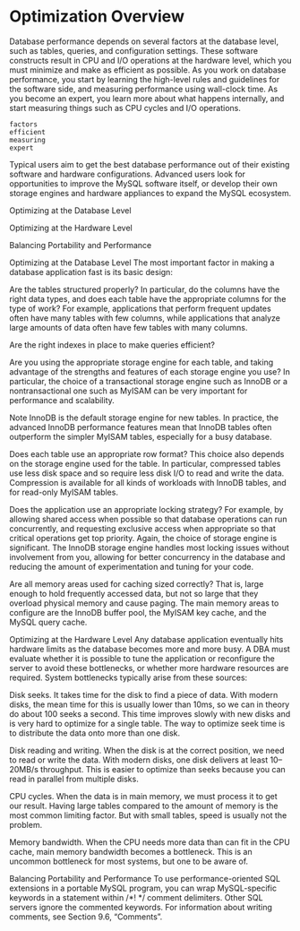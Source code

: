 # Optimization Overview
Database performance depends on several factors at the database level, such as tables, queries, and configuration settings. These software constructs result in CPU and I/O operations at the hardware level, which you must minimize and make as efficient as possible. As you work on database performance, you start by learning the high-level rules and guidelines for the software side, and measuring performance using wall-clock time. As you become an expert, you learn more about what happens internally, and start measuring things such as CPU cycles and I/O operations.

```
factors
efficient
measuring
expert
```

Typical users aim to get the best database performance out of their existing software and hardware configurations. Advanced users look for opportunities to improve the MySQL software itself, or develop their own storage engines and hardware appliances to expand the MySQL ecosystem.

Optimizing at the Database Level

Optimizing at the Hardware Level

Balancing Portability and Performance

Optimizing at the Database Level
The most important factor in making a database application fast is its basic design:

Are the tables structured properly? In particular, do the columns have the right data types, and does each table have the appropriate columns for the type of work? For example, applications that perform frequent updates often have many tables with few columns, while applications that analyze large amounts of data often have few tables with many columns.

Are the right indexes in place to make queries efficient?

Are you using the appropriate storage engine for each table, and taking advantage of the strengths and features of each storage engine you use? In particular, the choice of a transactional storage engine such as InnoDB or a nontransactional one such as MyISAM can be very important for performance and scalability.

Note
InnoDB is the default storage engine for new tables. In practice, the advanced InnoDB performance features mean that InnoDB tables often outperform the simpler MyISAM tables, especially for a busy database.

Does each table use an appropriate row format? This choice also depends on the storage engine used for the table. In particular, compressed tables use less disk space and so require less disk I/O to read and write the data. Compression is available for all kinds of workloads with InnoDB tables, and for read-only MyISAM tables.

Does the application use an appropriate locking strategy? For example, by allowing shared access when possible so that database operations can run concurrently, and requesting exclusive access when appropriate so that critical operations get top priority. Again, the choice of storage engine is significant. The InnoDB storage engine handles most locking issues without involvement from you, allowing for better concurrency in the database and reducing the amount of experimentation and tuning for your code.

Are all memory areas used for caching sized correctly? That is, large enough to hold frequently accessed data, but not so large that they overload physical memory and cause paging. The main memory areas to configure are the InnoDB buffer pool, the MyISAM key cache, and the MySQL query cache.

Optimizing at the Hardware Level
Any database application eventually hits hardware limits as the database becomes more and more busy. A DBA must evaluate whether it is possible to tune the application or reconfigure the server to avoid these bottlenecks, or whether more hardware resources are required. System bottlenecks typically arise from these sources:

Disk seeks. It takes time for the disk to find a piece of data. With modern disks, the mean time for this is usually lower than 10ms, so we can in theory do about 100 seeks a second. This time improves slowly with new disks and is very hard to optimize for a single table. The way to optimize seek time is to distribute the data onto more than one disk.

Disk reading and writing. When the disk is at the correct position, we need to read or write the data. With modern disks, one disk delivers at least 10–20MB/s throughput. This is easier to optimize than seeks because you can read in parallel from multiple disks.

CPU cycles. When the data is in main memory, we must process it to get our result. Having large tables compared to the amount of memory is the most common limiting factor. But with small tables, speed is usually not the problem.

Memory bandwidth. When the CPU needs more data than can fit in the CPU cache, main memory bandwidth becomes a bottleneck. This is an uncommon bottleneck for most systems, but one to be aware of.

Balancing Portability and Performance
To use performance-oriented SQL extensions in a portable MySQL program, you can wrap MySQL-specific keywords in a statement within /*! */ comment delimiters. Other SQL servers ignore the commented keywords. For information about writing comments, see Section 9.6, “Comments”.

